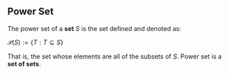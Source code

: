 ## Power Set

The power set of a **set** $S$ is the set defined and denoted as:

$\mathcal{P}( S)  := \{ T: T \subseteq S \}$

That is, the set whose elements are all of the subsets of $S$. Power set is a **set of sets**.